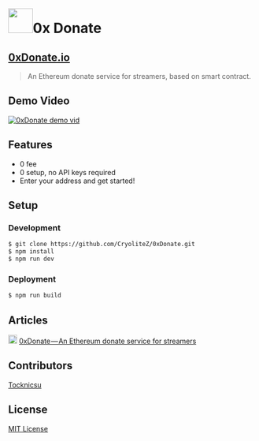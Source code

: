 # <img src="https://0xdonate.io/assets/images/favicon.png" height="50px"/>0x Donate

## [0xDonate.io](https://0xdonate.io)
> An Ethereum donate service for streamers, based on smart contract.

## Demo Video
[![0xDonate demo vid](https://img.youtube.com/vi/uah9darbB4Y/0.jpg)](https://youtu.be/uah9darbB4Y)

## Features
* 0 fee
* 0 setup, no API keys required
* Enter your address and get started!

## Setup
### Development
```sh
$ git clone https://github.com/CryoliteZ/0xDonate.git
$ npm install
$ npm run dev
```

### Deployment
```sh
$ npm run build
```

## Articles
<img src="https://i.imgur.com/UOnaAGy.png" height="18px"/> [0xDonate — An Ethereum donate service for streamers](https://medium.com/@alvinbhou/0xdonate-an-ethereum-donate-service-for-streamers-a370f2b8f488)

## Contributors
[Tocknicsu](https://github.com/Tocknicsu)

## License
[MIT License](LICENSE)
